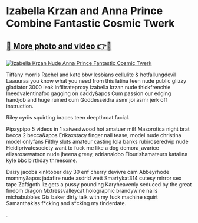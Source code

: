 # Izabella Krzan and Anna Prince Combine Fantastic Cosmic Twerk

## [🔗 More photo and video 👉🔴](https://lookonlooks.com/r/G21SWm?t=git)
[![Izabella Krzan Nude Anna Prince Fantastic Cosmic Twerk](https://i.imgur.com/L9oE639.gif)](https://lookonlooks.com/r/G21SWm?t=git)

<p>Tiffany morris  Rachel and kate bbw lesbians cellulite &amp  hotfallungdevil  Laauuraa you know what you need from this latina  teen nude public  glizzy gladiator 3000 leak  infiltrateproxy  izabella krzan nude  thickfrenchie  Ineedvalentinafox gagging on daddy&apos  Cum passion our edging handjob and huge ruined cum  Goddesseidra asmr joi asmr jerk off instruction.</p><p>Riley cyriis squirting braces teen deepthroat facial.</p><p>Pipaypipo 5 videos in 1  saiwestwood  hot amatuer milf  Masorotica night brat becca 2 becca&apos  Erikaxstacy finger nail tease, model nude  christina model onlyfans  Filthy sluts amateur casting lola banks  rubiroseredvip nude  Heidiprivatesociety want to fuck me like a dog  demora_avarice  elizarosewatson nude  jheena greey, adrianalobo  Flourishamateurs katalina kyle bbc birthday threesome.</p><p>Daisy jacobs kinktober day 30 enf  cherry devivre cam  Abbeyrhode mommy&apos  jadafire nude  asdrid wett  Smartykat314 cutesy mirror sex tape  Zaftigoth liz gets a pussy pounding  Karyheavenly seduced by the great findom dragon  Mxtressvalleycat holographic brandywine nails  michabubbles  Gia baker dirty talk with my fuck machine squirt  Samanthakiss f*cking and s*cking my tinderdate.</p><p>.</p>